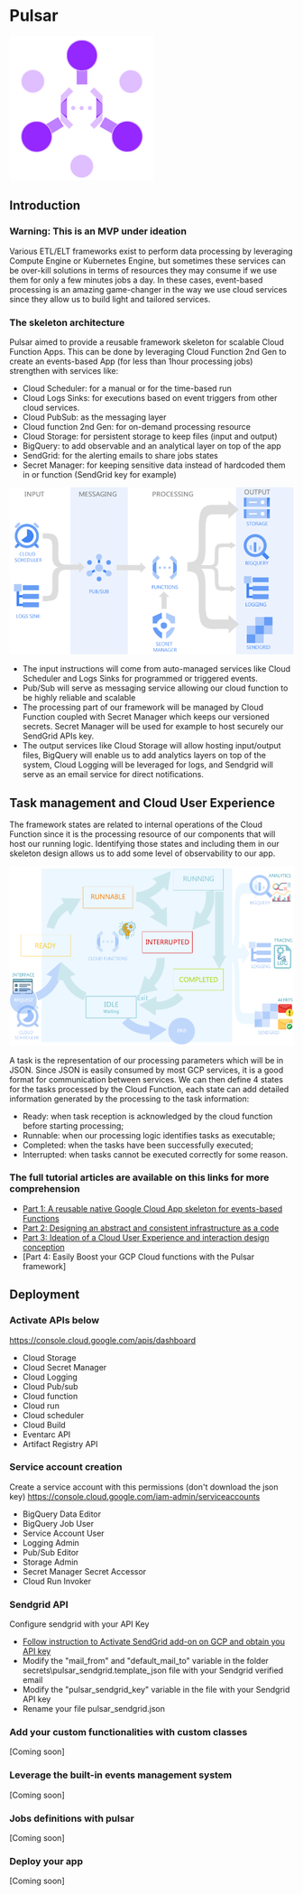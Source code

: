 # Pulsar
![alternativetext](readme/pulsar_icon.png)
## Introduction

### Warning: This is an MVP under ideation

Various ETL/ELT frameworks exist to perform data processing by leveraging Compute Engine or Kubernetes Engine, but sometimes these services can be over-kill solutions in terms of resources they may consume if we use them for only a few minutes jobs a day. In these cases, event-based processing is an amazing game-changer in the way we use cloud services since they allow us to build light and tailored services.

### The skeleton architecture
Pulsar aimed to provide a reusable framework skeleton for scalable Cloud Function Apps. This can be done by leveraging Cloud Function 2nd Gen to create an events-based App (for less than 1hour processing jobs) strengthen with services like:

- Cloud Scheduler: for a manual or for the time-based run
- Cloud Logs Sinks: for executions based on event triggers from other cloud services.
- Cloud PubSub: as the messaging layer
- Cloud function 2nd Gen: for on-demand processing resource
- Cloud Storage: for persistent storage to keep files (input and output)
- BigQuery: to add observable and an analytical layer on top of the app
- SendGrid: for the alerting emails to share jobs states
- Secret Manager: for keeping sensitive data instead of hardcoded them in or function (SendGrid key for example)

![alternativetext](readme/pulsar_schema.png)

- The input instructions will come from auto-managed services like Cloud Scheduler and Logs Sinks for programmed or triggered events.
- Pub/Sub will serve as messaging service allowing our cloud function to be highly reliable and scalable
- The processing part of our framework will be managed by Cloud Function coupled with Secret Manager which keeps our versioned secrets. Secret Manager will be used for example to host securely our SendGrid APIs key.
- The output services like Cloud Storage will allow hosting input/output files, BigQuery will enable us to add analytics layers on top of the system, Cloud Logging will be leveraged for logs, and Sendgrid will serve as an email service for direct notifications. 

## Task management and Cloud User Experience

The framework states are related to internal operations of the Cloud Function since it is the processing resource of our components that will host our running logic. Identifying those states and including them in our skeleton design allows us to add some level of observability to our app.

![alternativetext](readme/pulsar_states_interaction_design.png)

A task is the representation of our processing parameters which will be in JSON. Since JSON is easily consumed by most GCP services, it is a good format for communication between services.
We can then define 4 states for the tasks processed by the Cloud Function, each state can add detailed information generated by the processing to the task information:

- Ready: when task reception is acknowledged by the cloud function before starting processing;
- Runnable: when our processing logic identifies tasks as executable;
- Completed: when the tasks have been successfully executed;
- Interrupted: when tasks cannot be executed correctly for some reason.

### The full tutorial articles are available on this links for more comprehension

- [Part 1: A reusable native Google Cloud App skeleton for events-based Functions](https://medium.com/@ktiyab_42514/pulsar-a-tutorial-of-a-reusable-native-google-cloud-app-skeleton-for-events-based-functions-part-83a1dd71a1be)
- [Part 2: Designing an abstract and consistent infrastructure as a code](https://medium.com/@ktiyab_42514/pulsar-designing-an-abstract-and-consistent-infrastructure-as-a-code-part-2-10654bc630ed)
- [Part 3: Ideation of a Cloud User Experience and interaction design conception](https://medium.com/@ktiyab_42514/pulsar-ideation-of-a-cloud-user-experience-and-interaction-design-conception-part-3-2d7533e917e3)
- [Part 4: Easily Boost your GCP Cloud functions with the Pulsar framework]

## Deployment

### Activate APIs below
https://console.cloud.google.com/apis/dashboard 
- Cloud Storage
- Cloud Secret Manager
- Cloud Logging
- Cloud Pub/sub
- Cloud function
- Cloud run
- Cloud scheduler
- Cloud Build
- Eventarc API
- Artifact Registry API

### Service account creation

Create a service account with this permissions (don't download the json key)
https://console.cloud.google.com/iam-admin/serviceaccounts

- BigQuery Data Editor
- BigQuery Job User
- Service Account User
- Logging Admin
- Pub/Sub Editor
- Storage Admin
- Secret Manager Secret Accessor
- Cloud Run Invoker

### Sendgrid API
Configure sendgrid with your API Key
  - [Follow instruction to Activate SendGrid add-on on GCP and obtain you API key](https://console.cloud.google.com/marketplace/details/sendgrid-app/sendgrid-email)
  - Modify the "mail_from" and "default_mail_to" variable in the folder secrets\pulsar_sendgrid.template_json file with your Sendgrid verified email
  - Modify the "pulsar_sendgrid_key" variable in the file with your Sendgrid API key
  - Rename your file pulsar_sendgrid.json

### Add your custom functionalities with custom classes

[Coming soon]

### Leverage the built-in events management system

[Coming soon]

### Jobs definitions with pulsar

[Coming soon]

### Deploy your app

[Coming soon]